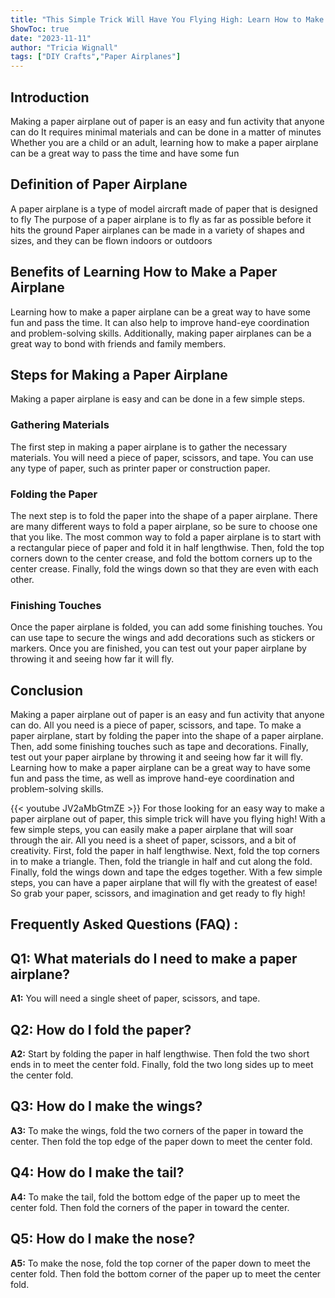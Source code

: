 ```yaml
---
title: "This Simple Trick Will Have You Flying High: Learn How to Make a Paper Airplane Out of Paper!"
ShowToc: true 
date: "2023-11-11"
author: "Tricia Wignall" 
tags: ["DIY Crafts","Paper Airplanes"]
---
```

## Introduction 
Making a paper airplane out of paper is an easy and fun activity that anyone can do It requires minimal materials and can be done in a matter of minutes Whether you are a child or an adult, learning how to make a paper airplane can be a great way to pass the time and have some fun 

## Definition of Paper Airplane 
A paper airplane is a type of model aircraft made of paper that is designed to fly The purpose of a paper airplane is to fly as far as possible before it hits the ground Paper airplanes can be made in a variety of shapes and sizes, and they can be flown indoors or outdoors 

## Benefits of Learning How to Make a Paper Airplane 
Learning how to make a paper airplane can be a great way to have some fun and pass the time. It can also help to improve hand-eye coordination and problem-solving skills. Additionally, making paper airplanes can be a great way to bond with friends and family members. 

## Steps for Making a Paper Airplane 
Making a paper airplane is easy and can be done in a few simple steps. 

### Gathering Materials 
The first step in making a paper airplane is to gather the necessary materials. You will need a piece of paper, scissors, and tape. You can use any type of paper, such as printer paper or construction paper. 

### Folding the Paper 
The next step is to fold the paper into the shape of a paper airplane. There are many different ways to fold a paper airplane, so be sure to choose one that you like. The most common way to fold a paper airplane is to start with a rectangular piece of paper and fold it in half lengthwise. Then, fold the top corners down to the center crease, and fold the bottom corners up to the center crease. Finally, fold the wings down so that they are even with each other. 

### Finishing Touches 
Once the paper airplane is folded, you can add some finishing touches. You can use tape to secure the wings and add decorations such as stickers or markers. Once you are finished, you can test out your paper airplane by throwing it and seeing how far it will fly.

## Conclusion 
Making a paper airplane out of paper is an easy and fun activity that anyone can do. All you need is a piece of paper, scissors, and tape. To make a paper airplane, start by folding the paper into the shape of a paper airplane. Then, add some finishing touches such as tape and decorations. Finally, test out your paper airplane by throwing it and seeing how far it will fly. Learning how to make a paper airplane can be a great way to have some fun and pass the time, as well as improve hand-eye coordination and problem-solving skills.

{{< youtube JV2aMbGtmZE >}} 
For those looking for an easy way to make a paper airplane out of paper, this simple trick will have you flying high! With a few simple steps, you can easily make a paper airplane that will soar through the air. All you need is a sheet of paper, scissors, and a bit of creativity. First, fold the paper in half lengthwise. Next, fold the top corners in to make a triangle. Then, fold the triangle in half and cut along the fold. Finally, fold the wings down and tape the edges together. With a few simple steps, you can have a paper airplane that will fly with the greatest of ease! So grab your paper, scissors, and imagination and get ready to fly high!

## Frequently Asked Questions (FAQ) :
## Q1: What materials do I need to make a paper airplane?

**A1:** You will need a single sheet of paper, scissors, and tape.

## Q2: How do I fold the paper?

**A2:** Start by folding the paper in half lengthwise. Then fold the two short ends in to meet the center fold. Finally, fold the two long sides up to meet the center fold.

## Q3: How do I make the wings?

**A3:** To make the wings, fold the two corners of the paper in toward the center. Then fold the top edge of the paper down to meet the center fold.

## Q4: How do I make the tail?

**A4:** To make the tail, fold the bottom edge of the paper up to meet the center fold. Then fold the corners of the paper in toward the center.

## Q5: How do I make the nose?

**A5:** To make the nose, fold the top corner of the paper down to meet the center fold. Then fold the bottom corner of the paper up to meet the center fold.



